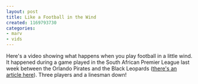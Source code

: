 ```yaml
---
layout: post
title: Like a Football in the Wind
created: 1169793730
categories:
- marv
- vids
---
```

Here's a video showing what happens when you play football in a little wind. It happened during a game played in the South African Premier League last week between the Orlando Pirates and the Black Leopards (<a href="http://allafrica.com/stories/200701180613.html">there's an article here</a>). Three players and a linesman down!
<object type="application/x-shockwave-flash" data="http://www.youtube.com/v/NIKdK-T-jZM" width="425" height="350"><param name="movie" value="http://www.youtube.com/v/NIKdK-T-jZM" /><param name="wmode" value="transparent" /></object>
